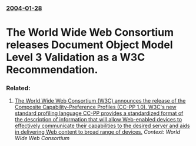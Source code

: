 ### [2004-01-28](/news/2004/01/28/index.md)

#  The World Wide Web Consortium releases Document Object Model Level 3 Validation as a W3C Recommendation.




### Related:

1. [ The World Wide Web Consortium (W3C) announces the release of the Composite Capability-Preference Profiles (CC-PP 1.0). W3C's new standard profiling language CC-PP provides a standardized format of the description of information that will allow Web-enabled devices to effectively communicate their capabilities to the desired server and aids in delivering Web content to broad range of devices.](/news/2004/01/15/the-world-wide-web-consortium-w3c-announces-the-release-of-the-composite-capability-preference-profiles-cc-pp-1-0-w3c-s-new-standard-p.md) _Context: World Wide Web Consortium_
